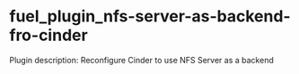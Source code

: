 fuel_plugin_nfs-server-as-backend-fro-cinder
============

Plugin description:
Reconfigure Cinder to use NFS Server as a backend